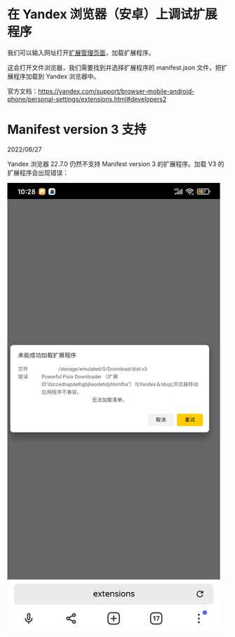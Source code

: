 # 在 Yandex 浏览器（安卓）上调试扩展程序

我们可以输入网址打开[扩展管理页面](browser://extensions)，加载扩展程序。

这会打开文件浏览器，我们需要找到并选择扩展程序的 manifest.json 文件，把扩展程序加载到 Yandex 浏览器中。

官方文档：https://yandex.com/support/browser-mobile-android-phone/personal-settings/extensions.html#developers2

# Manifest version 3 支持

2022/06/27

Yandex 浏览器 22.7.0 仍然不支持 Manifest version 3 的扩展程序。加载 V3 的扩展程序会出现错误：

![](./images/Screenshot_2022-06-27-10-28-34-210_com.yandex.bro.jpg)